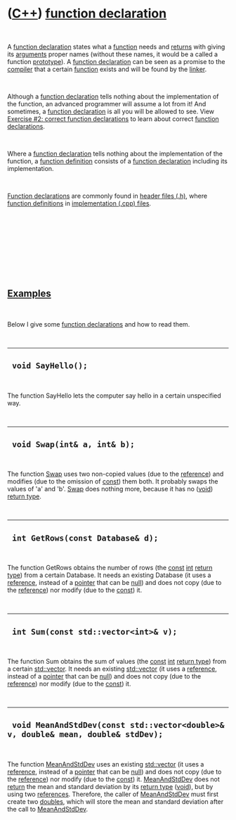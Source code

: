 



 

 

 

 

 

([C++](Cpp.md)) [function declaration](CppFunctionDeclaration.md)
===================================================================

 

A [function declaration](CppFunctionDeclaration.md) states what a
[function](CppFunction.md) needs and [returns](CppReturn.md) with
giving its [arguments](CppArgument.md) proper names (without these
names, it would be a called a function [prototype](CppPrototype.md)). A
[function declaration](CppFunctionDeclaration.md) can be seen as a
promise to the [compiler](CppCompiler.md) that a certain
[function](CppFunction.md) exists and will be found by the
[linker](CppLinker.md).

 

Although a [function declaration](CppFunctionDeclaration.md) tells
nothing about the implementation of the function, an advanced programmer
will assume a lot from it! And sometimes, a [function
declaration](CppFunctionDeclaration.md) is all you will be allowed to
see. View [Exercise \#2: correct function
declarations](CppExerciseCorrectFunctionDeclarations.md) to learn about
correct [function declarations](CppFunctionDeclaration.md).

 

Where a [function declaration](CppFunctionDeclaration.md) tells nothing
about the implementation of the function, a [function
definition](CppFunctionDefinition.md) consists of a [function
declaration](CppFunctionDeclaration.md) including its implementation.

 

[Function declarations](CppFunctionDeclaration.md) are commonly found
in [header files (.h)](CppHeaderFile.md), where [function
definitions](CppFunctionDefinition.md) in [implementation (.cpp)
files](CppImplementationFile.md).

 

 

 

 

 

[Examples](CppExample.md)
--------------------------

 

Below I give some [function declarations](CppFunctionDeclaration.md)
and how to read them.

 

  ---------------------
  ` void SayHello();`
  ---------------------

 

The function SayHello lets the computer say hello in a certain
unspecified way.

 

  -------------------------------
  ` void Swap(int& a, int& b);`
  -------------------------------

 

The function [Swap](CppSwap.md) uses two non-copied values (due to the
[reference](CppReference.md)) and modifies (due to the omission of
[const](CppConst.md)) them both. It probably swaps the values of 'a'
and 'b'. [Swap](CppSwap.md) does nothing more, because it has no
([void](CppVoid.md)) [return type](CppReturnType.md).

 

  ------------------------------------
  ` int GetRows(const Database& d);`
  ------------------------------------

 

The function GetRows obtains the number of rows (the
[const](CppConst.md) [int](CppInt.md) [return
type](CppReturnType.md)) from a certain Database. It needs an existing
Database (it uses a [reference](CppReference.md), instead of a
[pointer](CppPointer.md) that can be [null](CppNull.md)) and does not
copy (due to the [reference](CppReference.md)) nor modify (due to the
[const](CppConst.md)) it.

 

  ----------------------------------------
  ` int Sum(const std::vector<int>& v);`
  ----------------------------------------

 

The function Sum obtains the sum of values (the [const](CppConst.md)
[int](CppInt.md) [return type](CppReturnType.md)) from a certain
[std::vector](CppStdVector.md). It needs an existing
[std::vector](CppStdVector.md) (it uses a
[reference](CppReference.md), instead of a [pointer](CppPointer.md)
that can be [null](CppNull.md)) and does not copy (due to the
[reference](CppReference.md)) nor modify (due to the
[const](CppConst.md)) it.

 

  ------------------------------------------------------------------------------------
  ` void MeanAndStdDev(const std::vector<double>& v, double& mean, double& stdDev);`
  ------------------------------------------------------------------------------------

 

The function [MeanAndStdDev](CppMeanAndStdDev.md) uses an existing
[std::vector](CppVector.md) (it uses a [reference](CppReference.md),
instead of a [pointer](CppPointer.md) that can be [null](CppNull.md))
and does not copy (due to the [reference](CppReference.md)) nor modify
(due to the [const](CppConst.md)) it.
[MeanAndStdDev](CppMeanAndStdDev.md) does not [return](CppReturn.md)
the mean and standard deviation by its [return type](CppReturnType.md)
([void](CppVoid.md)), but by using two [references](CppReference.md).
Therefore, the caller of [MeanAndStdDev](CppMeanAndStdDev.md) must
first create two [doubles](CppDouble.md), which will store the mean and
standard deviation after the call to
[MeanAndStdDev](CppMeanAndStdDev.md).

 

 

 

 

 





 



